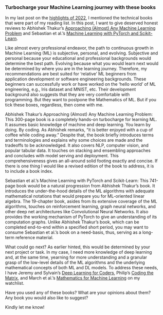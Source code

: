 
### Turbocharge your Machine Learning journey with these books

In my last post on the [highlights of 2022](https://semiu.github.io/2022/12/25/higlights_2022.html), I mentioned the technical books that were part of my reading list. 
In this post, I want to give deserved honest reviews to  Abhishek Thakur’s [Approaching (Almost) Any Machine Learning Problem](https://www.amazon.com/Approaching-Almost-Machine-Learning-Problem/dp/8269211508/ref=sr_1_1?crid=YKMIDRLV7IFM&keywords=approaching+almost+any+machine+learning+problem&qid=1672602783&s=books&sprefix=approaching+%2Cstripbooks%2C139&sr=1-1) and Sebastian et al.’s 
[Machine Learning with PyTorch and Scikit-Learn](https://www.amazon.com/Machine-Learning-PyTorch-Scikit-Learn-learning/dp/1801819319/ref=sr_1_1?crid=2R54E22076JA0&keywords=machine+learning+with+pytorch+and+scikit-learn&qid=1672602887&s=books&sprefix=machine+%2Cstripbooks%2C113&sr=1-1).

Like almost every professional endeavor, the path to continuous growth in Machine Learning (ML) is subjective, personal, and evolving. 
Subjective and personal because your educational and professional backgrounds would determine the best path. Evolving because what you would learn next 
would be determined by where you are in the learning journey. Therefore, my recommendations are best suited for ‘relative’ ML beginners from application 
development or software engineering backgrounds. These beginners can successfully work or have worked on the ‘hello world’ of ML engineering, e.g., 
Iris dataset and MNIST, etc. Their development background also suggests that they are very comfortable with programming. But they want to postpone the Mathematics
of ML. But if you tick these boxes, regardless, then come with me.

Abhishek Thakur’s Approaching (Almost) Any Machine Learning Problem: This 300-page book is a completely hands-on turbocharge for learning ML. 
It assumes basic knowledge of machine and deep learning. You learn by doing. By coding. As Abhishek remarks, “it is better enjoyed with a cup of coffee 
while coding away.” Despite that, the book briefly introduces terms and terminologies and explains why some choices are made and the tradeoffs to be 
acknowledged. It also covers NLP, computer vision, and popular tabular data. It touches on stacking and ensembling approaches and concludes with model 
serving and deployment. This comprehensiveness gives an all-around solid footing exactly and concise. If there is one thing I would like a revised edition 
of the book to address, it is to include a book index.

Sebastian et al.’s Machine Learning with PyTorch and Scikit-Learn: This 741-page book would be a natural progression from Abhishek Thakur’s book. 
It introduces the under-the-hood details of the ML algorithms with adequate mathematical notations that would prepare you for ML-oriented linear algebra. 
The 19-chapter book, asides from its extensive coverage of the ML algorithms, touches on reinforcement learning, graph neural networks, and other deep net architectures like Convolutional Neural Networks. 
It also provides the working mechanism of PyTorch to give an understanding of its computation graphs. 
Unlike Abhishek Thakur’s book, which can be completed end-to-end within a specified short period, you may want to consume Sebastian et al.’s book on a 
need-basis, thus, serving as a long-term reference material.

What could go next? As earlier hinted, this would be determined by your next project or task. In my case, I need more knowledge of deep learning and, 
at the same time, yearning for more understanding and a granular grasp of the low-level details of the ML algorithms and the underlying mathematical 
concepts of both ML and DL models. To address these needs, I have Jeremy and Sylvain’s [Deep Learning for Coders](https://www.amazon.com/Deep-Learning-Coders-fastai-PyTorch/dp/1492045527/ref=sr_1_1?crid=UV78WA92XNUE&keywords=deep+learning+for+coders&qid=1672602755&s=books&sprefix=deep+learning+for+%2Cstripbooks%2C107&sr=1-1), Philip’s [Coding the Matrix](https://www.amazon.com/gp/product/0615880991/ref=ppx_yo_dt_b_asin_title_o02_s02?ie=UTF8&psc=1), and March 
et al.’s [Mathematics for Machine Learning](https://www.amazon.com/Mathematics-Machine-Learning-Peter-Deisenroth/dp/110845514X/ref=sr_1_1?crid=2MZB6MLH0D6LI&keywords=mathematics+for+machine+learning&qid=1672602665&s=books&sprefix=mathematics+for+ma%2Cstripbooks%2C127&sr=1-1) on my watchlist. 

Have you used any of these books? What are your opinions about them? Any book you would also like to suggest?

Kindly let me know!

